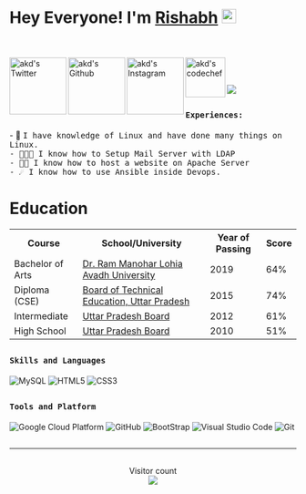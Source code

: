 # Hey Everyone! I'm [Rishabh](https://rishabh-online.website/) <img src="https://github.com/himanshusharma89/himanshusharma89/blob/master/Hi.gif" width="25px">
<br><br>
<a href="https://twitter.com/RishabhDevlop">
  <img align="left" alt="akd's Twitter" width="100px" src="https://img.shields.io/badge/Twitter-1DA1F2?style=for-the-badge&logo=Twitter&logoColor=white" />
</a>
<a href="https://github.com/rishabh-02">
  <img align="left" alt="akd's Github" width="100px" src="https://img.shields.io/badge/Github-181717?style=for-the-badge&logo=Github&logoColor=white" />
</a>
<a href="https://www.instagram.com/rishabh.devlop/">
  <img align="left" alt="akd's Instagram" width="100px" src="https://img.shields.io/badge/Instagram-E4405F?style=for-the-badge&logo=instagram&logoColor=white" />
</a>
<a href="mailto:rishabh.devlop@gmail.com">
  <img align="left" alt="akd's codechef" width="70px" src="https://img.shields.io/badge/Gmail-EA4335?style=for-the-badge&logo=Gmail&logoColor=white" />
</a>

<br><br>
![](https://github.com/amandewatnitrr/amandewatnitrr/blob/main/header_.png)


##

<div>
<h4><b><samp>Experiences:</samp></b></h4>
- 👷 <samp>I have knowledge of Linux and have done many things on Linux.<br>
- 👨🏾‍💻 <samp>I know how to Setup Mail Server with LDAP<br>
- 🕵🏻 <samp>I know how to host a website on Apache Server<br>
- ☄️ <samp>I know how to use Ansible inside Devops.<br>
</div>

# Education
<table>
  <tr>
    <th>Course</th>
    <th>School/University</th>
    <th>Year of Passing</th>
    <th>Score</th>
  </tr>
  <tr>
    <td>Bachelor of Arts</td>
    <td><a href="http://www.rmlau.ac.in/new/index.aspx">Dr. Ram Manohar Lohia Avadh University</a></td>
    <td>2019</td>
    <td>64%</td>
  </tr>
  <tr>
    <td>Diploma (CSE)</td>
    <td><a href="http://bteup.ac.in/webapp/defaultnew.aspx">Board of Technical Education, Uttar Pradesh</a></td>
    <td>2015</td>
    <td>74%</td>
  </tr>
  <tr>
    <td>Intermediate</td>
    <td><a href="https://upmsp.edu.in/">Uttar Pradesh Board</a></td>
    <td>2012</td>
    <td>61%</td>
  </tr>
 <tr>
    <td>High School</td>
    <td><a href="https://upmsp.edu.in/">Uttar Pradesh Board</a></td>
    <td>2010</td>
    <td>51%</td>
  </tr>

 </table>
    
##
<h4><b><samp>Skills and Languages</samp></b></h4>

![MySQL](https://img.shields.io/badge/MySQL-4479A1?style=flat-square&logo=MySQL&logoColor=white)
![HTML5](https://img.shields.io/badge/HTML5-E34F26?style=flat-square&logo=HTML5&logoColor=white)
![CSS3](https://img.shields.io/badge/CSS3-1572B6?style=flat-square&logo=CSS3&logoColor=white)

##
<h4><b><samp>Tools and Platform</samp></b></h4>

![Google Cloud Platform](https://img.shields.io/badge/Google_Cloud-4285F4?style=flat-square&logo=google-cloud&logoColor=white)
![GitHub](https://img.shields.io/badge/GitHub-181717?style=flat-square&logo=github)
![BootStrap](https://img.shields.io/badge/Bootstrap-7952B3?style=flat-square&logo=bootstrap&logoColor=white)
![Visual Studio Code](https://img.shields.io/badge/Visual_Studio_Code-007ACC?style=flat-square&logo=Visual-Studio-Code&logoColor=white)
![Git](https://img.shields.io/badge/Git-F05032?style=flat-square&logo=Git&logoColor=white)

##

---
##
<p align="center"> 
  Visitor count<br>
  <img src="https://profile-counter.glitch.me/amandewatnitrr/count.svg" />
</p>
